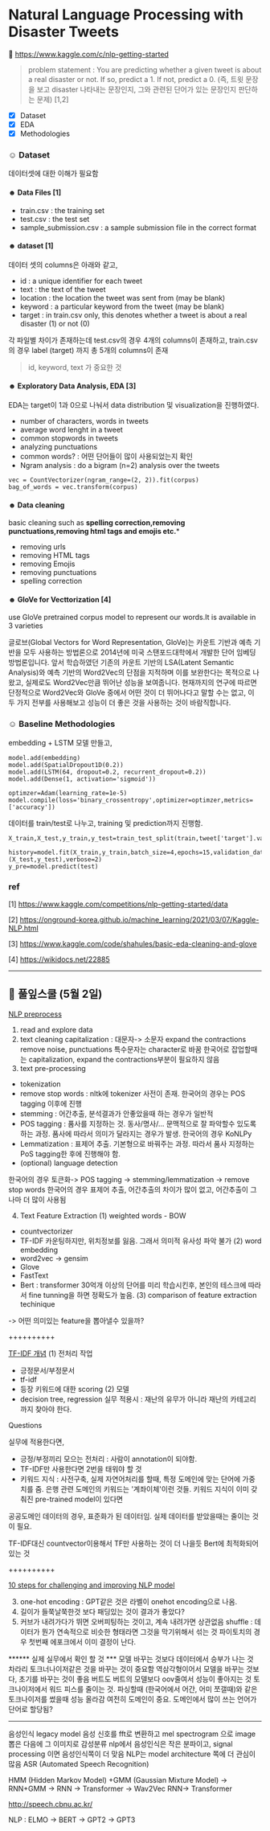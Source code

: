 # Natural Language Processing with Disaster Tweets 

🦆 https://www.kaggle.com/c/nlp-getting-started

> problem statement : You are predicting whether a given tweet is about a real disaster or not. If so, predict a 1. If not, predict a 0.
(즉, 트윗 문장을 보고 disaster 나타내는 문장인지, 그와 관련된 단어가 있는 문장인지 판단하는 문제) [1,2]

- [x] Dataset
- [x] EDA 
- [x] Methodologies

### ☺︎ Dataset 
데이터셋에 대한 이해가 필요함 

#### ☻ Data Files [1]
+ train.csv : the training set
+ test.csv : the test set
+ sample_submission.csv : a sample submission file in the correct format

#### ☻ dataset [1]
데이터 셋의 columns은 아래와 같고, 

+ id : a unique identifier for each tweet
+ text : the text of the tweet
+ location : the location the tweet was sent from (may be blank)
+ keyword : a particular keyword from the tweet (may be blank)
+ target : in train.csv only, this denotes whether a tweet is about a real disaster (1) or not (0)

각 파일별 차이가 존재하는데 test.csv의 경우 4개의 columns이 존재하고, train.csv의 경우 label (target) 까지 총 5개의 columns이 존재

> id, keyword, text 가 중요한 것 

#### ☻ Exploratory Data Analysis, EDA [3]
EDA는 target이 1과 0으로 나눠서 data distribution 및 visualization을 진행하였다. 

+ number of characters, words in tweets
+ average word lenght in a tweet
+ common stopwords in tweets
+ analyzing punctuations 
+ common words? : 어떤 단어들이 많이 사용되었는지 확인 
+ Ngram analysis : do a bigram (n=2) analysis over the tweets
```
vec = CountVectorizer(ngram_range=(2, 2)).fit(corpus)
bag_of_words = vec.transform(corpus)
```
#### ☻ Data cleaning 
basic cleaning such as **spelling correction,removing punctuations,removing html tags and emojis etc.***
+ removing urls
+ removing HTML tags
+ removing Emojis
+ removing punctuations
+ spelling correction 

#### ☻ GloVe for Vecttorization [4]
use GloVe pretrained corpus model to represent our words.It is available in 3 varieties 

글로브(Global Vectors for Word Representation, GloVe)는 카운트 기반과 예측 기반을 모두 사용하는 방법론으로 2014년에 미국 스탠포드대학에서 개발한 단어 임베딩 방법론입니다. 앞서 학습하였던 기존의 카운트 기반의 LSA(Latent Semantic Analysis)와 예측 기반의 Word2Vec의 단점을 지적하며 이를 보완한다는 목적으로 나왔고, 실제로도 Word2Vec만큼 뛰어난 성능을 보여줍니다. 현재까지의 연구에 따르면 단정적으로 Word2Vec와 GloVe 중에서 어떤 것이 더 뛰어나다고 말할 수는 없고, 이 두 가지 전부를 사용해보고 성능이 더 좋은 것을 사용하는 것이 바람직합니다.

### ☺︎ Baseline Methodologies

embedding + LSTM 모델 만들고,  
```
model.add(embedding)
model.add(SpatialDropout1D(0.2))
model.add(LSTM(64, dropout=0.2, recurrent_dropout=0.2))
model.add(Dense(1, activation='sigmoid'))

optimzer=Adam(learning_rate=1e-5)
model.compile(loss='binary_crossentropy',optimizer=optimzer,metrics=['accuracy'])
```
데이터를 train/test로 나누고, training 및 prediction까지 진행함. 

```
X_train,X_test,y_train,y_test=train_test_split(train,tweet['target'].values,test_size=0.15)

history=model.fit(X_train,y_train,batch_size=4,epochs=15,validation_data=(X_test,y_test),verbose=2)
y_pre=model.predict(test)
```

### ref 
[1] https://www.kaggle.com/competitions/nlp-getting-started/data

[2] https://onground-korea.github.io/machine_learning/2021/03/07/Kaggle-NLP.html

[3] https://www.kaggle.com/code/shahules/basic-eda-cleaning-and-glove

[4] https://wikidocs.net/22885

--------------------------------------------------------------
## 🌱 풀잎스쿨 (5월 2일) 

[NLP preprocess](https://www.kaggle.com/code/longtng/nlp-preprocessing-feature-extraction-methods-a-z/notebook) 

1. read and explore data 
2. text cleaning 
capitalization : 대문자-> 소문자 
expand the contractions
remove noise, punctuations
특수문자는 character로 바꿈 
한국어로 잡업할때는 capitalization, expand the contractions부분이 필요하지 않음 
3. text pre-processing 
+ tokenization 
+ remove stop words : nltk에 tokenizer 사전이 존재. 한국어의 경우는 POS tagging 이후에 진행
+ stemming : 어간추출, 분석결과가 안좋았을때 하는 경우가 일반적 
+ POS tagging : 품사를 지정하는 것. 동사/명사/... 문맥적으로 잘 파악할수 있도록 하는 과정. 품사에 따라서 의미가 달라지는 경우가 발생. 한국어의 경우 KoNLPy
+ Lemmatization : 표제어 추출. 기본형으로 바꿔주는 과정. 따라서 품사 지정하는 PoS tagging한 후에 진행해야 함. 
+ (optional) language detection 

한국어의 경우 토큰화-> POS tagging -> stemming/lemmatization -> remove stop words
한국어의 경우 표제어 추출, 어간추출의 차이가 많이 없고, 어간추출이 그나마 더 많이 사용됨

4. Text Feature Extraction 
(1) weighted words - BOW
- countvectorizer
- TF-IDF
카운팅하지만, 위치정보를 잃음. 그래서 의미적 유사성 파악 불가 
(2) word embedding 
- word2vec   -> gensim 
- Glove
- FastText
- Bert : transformer 30억개 이상의 단어를 미리 학습시킨후, 본인의 테스크에 따라서 fine tunning을 하면 정확도가 높음. 
(3) comparison of feature extraction techinique  

-> 어떤 의미있는 feature을 뽑아낼수 있을까? 


++++++++++

[TF-IDF 개념](https://www.notion.so/modulabs/NLP-w-DL-061fbb36c67d494fa062309914b4842d?p=f0a9b205d22545fe9e0707b8493f57ac) 
(1) 전처리 작업
- 긍정문서/부정문서
- tf-idf 
- 등장 키워드에 대한 scoring 
(2) 모델 
- decision tree, regression 
실무 적용시 : 재난의 유무가 아니라 재난의 카테고리까지 찾아야 한다.


Questions 

실무에 적용한다면, 
- 긍정/부정끼리 모으는 전처리 : 사람이 annotation이 되야함.
- TF-IDF만 사용한다면 2번을 태워야 할 것
- 키워드 지식 : 사전구축, 실제 자연어처리를 할때, 특정 도메인에 맞는 단어에 가중치를 줌. 은행 관련 도메인의 키워드는 '계좌이체'이런 것들. 
키워드 지식이 이미 갖춰진 pre-trained model이 있다면 

공공도메인 데이터의 경우, 표준화가 된 데이터임. 
실제 데이터를 받았을때는 줄이는 것이 필요. 

TF-IDF대신 countvector이용해서 TF만 사용하는 것이 더 나을듯 
Bert에 최적화되어 있는 것 

++++++++++

[10 steps for challenging and improving NLP model](https://www.notion.so/modulabs/NLP-w-DL-061fbb36c67d494fa062309914b4842d?p=bc0c6c7c725246f9a2920c87fb2a6af3)

3. one-hot encoding : GPT같은 것은 라벨이 onehot encoding으로 나옴. 
4. 길이가 들쭉날쭉한것 보다 패딩있는 것이 결과가 좋았다?
5. 커브가 내려가다가 뛰면 오버피팅하는 것이고, 계속 내려가면 상관없음 
shuffle : 데이터가 뭔가 연속적으로 비슷한 형태라면 그것을 막기위해서 섞는 것
파이토치의 경우 첫번째 에포크에서 이미 결정이 난다. 

****** 실제 실무에서 확인 할 것 ***
모델 바꾸는 것보다 데이터에서 승부가 나는 것 
차라리 토크너나이저같은 것을 바꾸는 것이 중요함 
역삼각형이어서 모델을 바꾸는 것보다, 초기를 바꾸는 것이 좋음 
버트도 버트의 모델보다 oov줄여서 성능이 좋아지는 것
토크나이저에서 워드 피스를 줄이는 것. 
파싱할때 (한국어에서 어간, 어미 쪼갤때)와 같은 토크나이저를 썼을때 성능 올라감
여전히 도메인이 중요. 도메인에서 많이 쓰는 언어가 단어로 할당됨?












-----------------------------------------------------------
음성인식 legacy model 
음성 신호를 fft로 변환하고 mel spectrogram 으로 image 뽑은 다음에 그 이미지로 감성분류
nlp에서 음성인식은 작은 분파이고, signal processing 이면 음성인식쪽이 더 맞음
NLP는 model architecture 쪽에 더 관심이 많음
ASR (Automated Speech Recognition) 

HMM (Hidden Markov Model) +GMM (Gaussian Mixture Model) -> RNN+GMM -> RNN -> Transformer -> Wav2Vec
RNN-> Transformer 

http://speech.cbnu.ac.kr/

NLP : ELMO -> BERT -> GPT2 -> GPT3
